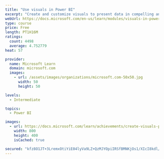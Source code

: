 ```yaml
---
title: "Use visuals in Power BI"
excerpt: "Create and customize visuals to present data in compelling and insightful ways."
webUrl: https://docs.microsoft.com/en-us/learn/modules/visuals-in-power-bi/
type: course
price: Free
length: PT1H16M
ratings:
  count: 4498
  average: 4.752779
heat: 57

provider:
  name: Microsoft Learn
  domain: microsoft.com
  images:
    - url: /assets/images/organizations/microsoft.com-50x50.jpg
      width: 50
      height: 50

levels:
  - Intermediate

topics:
  - Power BI

images:
  - url: https://docs.microsoft.com/learn/achievements/create-visuals-power-bi-desktop-social.png
    width: 800
    height: 400
    isCached: true

secured: "kfz8O1JT+3LremxOtiYiE04lyVa9LZ+QzMJYOpiIRSfBMNKjOs1/XIcI8kdl/QzhzY00j/HmDHWIq4t6u9uQ+G7uxY98LuEE2Ew1fSBwEhQQ3r3V7e9jAmYeUpjZywzBW6LAlL+HBVMxg7y+EadwlDJkJ6hMZf6PHheTwixv8ze7I/TNbt0cFklnEBelMLFo66Y4sYfRxStpiaFdQtyX1Z6AlyA7iDC4jrrGA+dY3AR2Rn+RYf5KJLzGVy2AqU3zpWreqrcOf0fiD6sYzIlKzL2Goc2S/33T9hPHR//22H66F8Xn28BWqEat3lBB1fq1cYsF9G7V8g7nxOsyqvgVmPg4J80Ovxi9UvBGK4BLvRtQIL26p/d2A+a6Wp8U7RyO9QND1jr9K6C++pjhKpQQqV+rUkAcSr6SsaSyqt8m5IU=;sQWtyxNRGqnwqcLiy2MKMw=="
---
```



